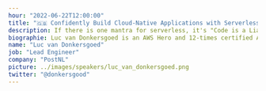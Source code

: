 ```yaml
---
hour: "2022-06-22T12:00:00"
title: "🇬🇧 Confidently Build Cloud-Native Applications with Serverless Integration Testing"
description: If there is one mantra for serverless, it's "Code is a Liability". But as code is replaced with services, the testing landscape changes too. Instead of unit tests, we need integration tests. In this talk we'll show how to build serverless integration tests with AWS Step Functions, Lambda and Pytest.
biographie: Luc van Donkersgoed is an AWS Hero and 12-times certified AWS engineer/architect with a passion for sharing knowledge. He's been building and designing infrastructures on AWS for years. First as a hobby, then as a consultant, and most recently as a lead engineer at PostNL. He loves sharing what he learns, both at events like meetups and conferences, as well as online. You can learn more about his work https://bitesizedserverless.com.
name: "Luc van Donkersgoed"
job: "Lead Engineer"
company: "PostNL"
picture: ../images/speakers/luc_van_donkersgoed.png
twitter: "@donkersgood"
---
```


